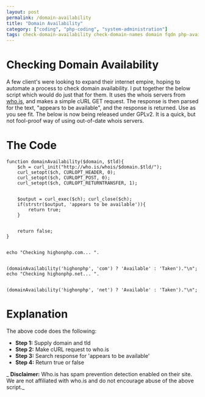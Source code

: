 ```yaml
---
layout: post
permalink: /domain-availability
title: "Domain Availability"
category: ["coding", "php-coding", "system-administration"]
tags: check-domain-availability check-domain-names domain fqdn php-availability php-domain-checker tld top-level-domain validate-domain-names
---
```

# Checking Domain Availability

A few client's were looking to expand their internet empire, hoping to automate a process to check domain availability. I put together the below script which would do just that for them. It uses the whois servers from [who.is](http://who.is "who.is"), and makes a simple cURL GET request. The response is then parsed for the text, "appears to be available", and the response is returned. Use as you see fit. The below is now being released under GPLv2. It is a quick, but not fool-proof way of using out-of-date whois servers.

# The Code

    function domainAvailability($domain, $tld){ 
        $ch = curl_init("http://who.is/whois/$domain.$tld/");
        curl_setopt($ch, CURLOPT_HEADER, 0);
        curl_setopt($ch, CURLOPT_POST, 0);
        curl_setopt($ch, CURLOPT_RETURNTRANSFER, 1);
    
    
        $output = curl_exec($ch); curl_close($ch);
        if(strstr($output, 'appears to be available')){ 
            return true; 
        } 
    
    
        return false; 
    } 
    
    
    echo "Checking highonphp.com... ". 
    
    
    (domainAvailability('highonphp', 'com') ? 'Available' : 'Taken')."\n"; echo "Checking highonphp.net... ". 
    
    
    (domainAvailability('highonphp', 'net') ? 'Available' : 'Taken')."\n";

# Explanation

The above code does the following:

- **Step 1:** Supply domain and tld
- **Step 2:** Make cURL request to who.is
- **Step 3:** Search response for 'appears to be available'
- **Step 4:** Return true or false

_ **Disclaimer:** Who.is has spam prevention detection enabled on their site. We are not affiliated with who.is and do not encourage abuse of the above script._

